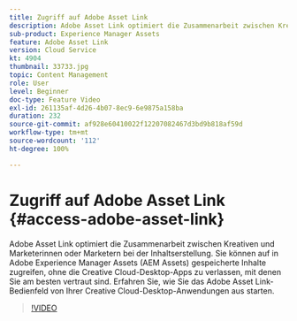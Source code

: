 ```yaml
---
title: Zugriff auf Adobe Asset Link
description: Adobe Asset Link optimiert die Zusammenarbeit zwischen Kreativen und Marketerinnen oder Marketern bei der Inhaltserstellung. Sie können auf in Adobe Experience Manager Assets (AEM Assets) gespeicherte Inhalte zugreifen, ohne die Creative Cloud-Desktop-Apps zu verlassen, mit denen Sie am besten vertraut sind. Erfahren Sie, wie Sie das Adobe Asset Link-Bedienfeld von Ihrer Creative Cloud-Desktop-Anwendungen aus starten.
sub-product: Experience Manager Assets
feature: Adobe Asset Link
version: Cloud Service
kt: 4904
thumbnail: 33733.jpg
topic: Content Management
role: User
level: Beginner
doc-type: Feature Video
exl-id: 261135af-4d26-4b07-8ec9-6e9875a158ba
duration: 232
source-git-commit: af928e60410022f12207082467d3bd9b818af59d
workflow-type: tm+mt
source-wordcount: '112'
ht-degree: 100%

---
```


# Zugriff auf Adobe Asset Link {#access-adobe-asset-link}

Adobe Asset Link optimiert die Zusammenarbeit zwischen Kreativen und Marketerinnen oder Marketern bei der Inhaltserstellung. Sie können auf in Adobe Experience Manager Assets (AEM Assets) gespeicherte Inhalte zugreifen, ohne die Creative Cloud-Desktop-Apps zu verlassen, mit denen Sie am besten vertraut sind. Erfahren Sie, wie Sie das Adobe Asset Link-Bedienfeld von Ihrer Creative Cloud-Desktop-Anwendungen aus starten.

>[!VIDEO](https://video.tv.adobe.com/v/33733?quality=12&learn=on)
